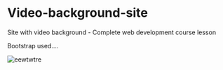 # Video-background-site
Site with video background - Complete web development course lesson

Bootstrap used....

![eewtwtre](https://user-images.githubusercontent.com/31318398/38168192-cff3ff00-3545-11e8-99dc-10b4f993246a.png)
